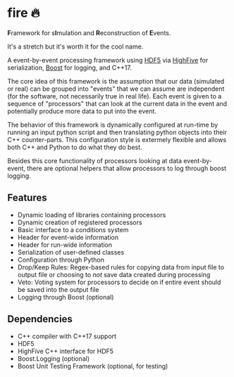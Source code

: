 # fire :fire:

**F**ramework for s**I**mulation and **R**econstruction of **E**vents.

It's a stretch but it's worth it for the cool name.

A event-by-event processing framework using [HDF5](https://www.hdfgroup.org/) via [HighFive](github.com/BlueBrain/HighFive) for serialization, [Boost](https://www.boost.org/) for logging, and C++17.

The core idea of this framework is the assumption that our data (simulated or real) can be grouped into "events" that we can assume are independent (for the software, not necessarily true in real life).
Each event is given to a sequence of "processors" that can look at the current data in the event and potentially produce more data to put into the event.

The behavior of this framework is dynamically configured at run-time by running an input python script and then translating python objects into their C++ counter-parts.
This configuration style is extermely flexible and allows both C++ and Python to do what they do best.

Besides this core functionality of processors looking at data event-by-event, there are optional helpers that allow processors to log through boost logging.

## Features
- Dynamic loading of libraries containing processors
- Dynamic creation of registered processors
- Basic interface to a conditions system
- Header for event-wide information
- Header for run-wide information
- Serialization of user-defined classes
- Configuration through Python
- Drop/Keep Rules: Regex-based rules for copying data from input file to output file
  or choosing to _not_ save data created during processing
- Veto: Voting system for processors to decide on if entire event
  should be saved into the output file
- Logging through Boost (optional)

## Dependencies

- C++ compiler with C++17 support
- HDF5
- HighFive C++ interface for HDF5
- Boost.Logging (optional)
- Boost Unit Testing Framework (optional, for testing)
